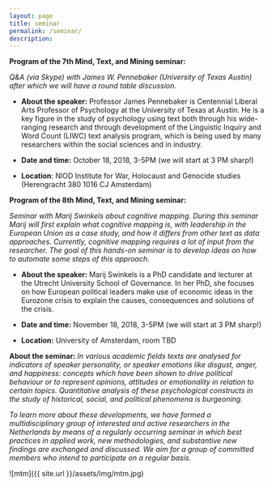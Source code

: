```yaml
---
layout: page
title: seminar
permalink: /seminar/
description:
---
```



**Program of the 7th Mind, Text, and Mining seminar:** 

_Q&A (via Skype) with James W. Pennebaker (University of Texas Austin) after which we will have a round table discussion._

  * **About the speaker:** Professor James Pennebaker is Centennial Liberal Arts Professor of Psychology at the University of Texas at Austin. He is a key figure in the study of psychology using text both through his wide-ranging research and through development of the Linguistic Inquiry and Word Count (LIWC) text analysis program, which is being used by many researchers within the social sciences and in industry.

  * **Date and time:** October 18, 2018, 3-5PM (we will start at 3 PM sharp!)

  * **Location**: NIOD Institute for War, Holocaust and Genocide studies (Herengracht 380 1016 CJ Amsterdam)


**Program of the 8th Mind, Text, and Mining seminar:**

_Seminar with Marij Swinkels about cognitive mapping. During this seminar Marij will first explain what cognitive mapping is, with leadership in the European Union as a case study, and how it differs from other text as data approaches. Currently, cognitive mapping requires a lot of input from the researcher. The goal of this hands-on seminar is to develop ideas on how to automate some steps of this approach._

  * **About the speaker:** Marij Swinkels is a PhD candidate and lecturer at the Utrecht University School of Governance. In her PhD, she focuses on how European political leaders make use of economic ideas in the Eurozone crisis to explain the causes, consequences and solutions of the crisis.

  * **Date and time:** November 18, 2018, 3-5PM (we will start at 3 PM sharp!)

  * **Location:** University of Amsterdam, room TBD

**About the seminar:** _In various academic fields texts are analysed for indicators of speaker personality, or speaker emotions like disgust, anger, and happiness: concepts which have been shown to drive political behaviour or to represent opinions, attitudes or emotionality in relation to certain topics. Quantitative analysis of these psychological constructs in the study of historical, social, and political phenomena is burgeoning._

_To learn more about these developments, we have formed a multidisciplinary group of interested and active researchers in the Netherlands by means of a regularly occurring seminar in which best practices in applied work, new methodologies, and substantive new findings are exchanged and discussed. We aim for a group of committed members who intend to participate on a regular basis._

![mtm]({{ site.url }}/assets/img/mtm.jpg)
